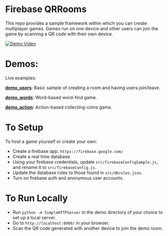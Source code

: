 # Firebase QRRooms

This repo provides a sample framework within which you can create multiplayer games. Games run on one device and other users can join the game by scanning a QR code with their own device.

[![Demo Video](https://dyarosla.github.io/firebase_qr_rooms/demo_action/vid/demo.gif?raw=true)](https://youtu.be/NG-MByE87HU)

# Demos:

Live examples:

[**demo_users**](https://dyarosla.github.io/firebase_qr_rooms/demo_users/): Basic sample of creating a room and having users join/leave.


[**demo_words**](https://dyarosla.github.io/firebase_qr_rooms/demo_words/): Word-based word-find game.

[**demo_action**](https://dyarosla.github.io/firebase_qr_rooms/demo_action/): Action-based collecting-coins game.

# To Setup

To host a game yourself or create your own:

- Create a firebase app. `https://firebase.google.com/`
- Create a real time database.
- Using your firebase credentials, update `src/firebaseConfigSample.js`, and rename it to `src/firebaseConfig.js`.
- Update the database rules to those found in `src/dbrules.json`.
- Turn on firebase auth and anonymous user accounts.

# To Run Locally

- Run `python -m SimpleHTTPServer` in the demo directory of your choice to set up a local server.
- Go to `http://localhost:8000/` in your browser.
- Scan the QR code generated with another device to join the demo room.
